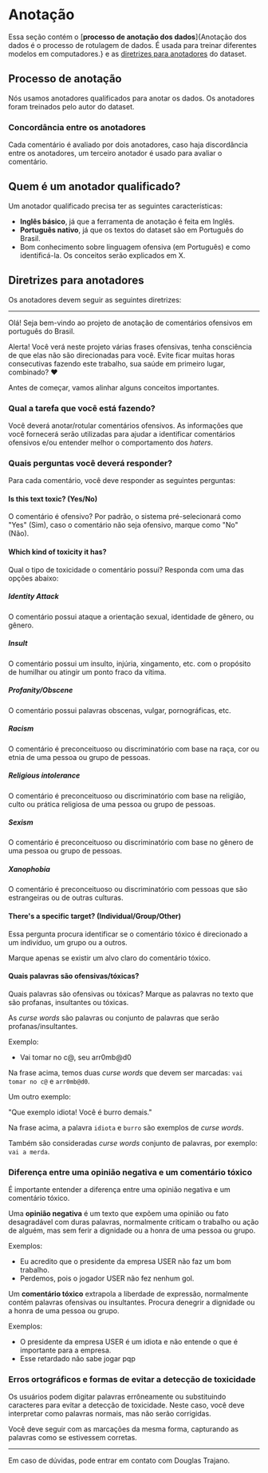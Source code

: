 # Anotação

Essa seção contém o [**processo de anotação dos dados**]{Anotação dos dados é o processo de rotulagem de dados. É usada para treinar diferentes modelos em computadores.} e as [diretrizes para anotadores](#diretrizes-para-anotadores) do dataset.

## Processo de anotação

Nós usamos anotadores qualificados para anotar os dados. Os anotadores foram treinados pelo autor do dataset.

### Concordância entre os anotadores

Cada comentário é avaliado por dois anotadores, caso haja discordância entre os anotadores, um terceiro anotador é usado para avaliar o comentário.

## Quem é um anotador qualificado?

Um anotador qualificado precisa ter as seguintes características:

- **Inglês básico**, já que a ferramenta de anotação é feita em Inglês.
- **Português nativo**, já que os textos do dataset são em Português do Brasil.
- Bom conhecimento sobre linguagem ofensiva (em Português) e como identificá-la. Os conceitos serão explicados em X.

## Diretrizes para anotadores

Os anotadores devem seguir as seguintes diretrizes:

---

Olá! Seja bem-vindo ao projeto de anotação de comentários ofensivos em português do Brasil.

Alerta! Você verá neste projeto várias frases ofensivas, tenha consciência de que elas não são direcionadas para você. Evite ficar muitas horas consecutivas fazendo este trabalho, sua saúde em primeiro lugar, combinado? ❤

Antes de começar, vamos alinhar alguns conceitos importantes.

### Qual a tarefa que você está fazendo?

Você deverá anotar/rotular comentários ofensivos. As informações que você fornecerá serão utilizadas para ajudar a identificar comentários ofensivos e/ou entender melhor o comportamento dos *haters*.

### Quais perguntas você deverá responder?

Para cada comentário, você deve responder as seguintes perguntas:

#### Is this text toxic? (Yes/No)

O comentário é ofensivo? Por padrão, o sistema pré-selecionará como "Yes" (Sim), caso o comentário não seja ofensivo, marque como "No" (Não).

#### Which kind of toxicity it has?

Qual o tipo de toxicidade o comentário possui? Responda com uma das opções abaixo:

##### Identity Attack

O comentário possui ataque a orientação sexual, identidade de gênero, ou gênero.

##### Insult

O comentário possui um insulto, injúria, xingamento, etc. com o propósito de humilhar ou atingir um ponto fraco da vítima.

##### Profanity/Obscene

O comentário possui palavras obscenas, vulgar, pornográficas, etc. 

##### Racism

O comentário é preconceituoso ou discriminatório com base na raça, cor ou etnia de uma pessoa ou grupo de pessoas.

##### Religious intolerance

O comentário é preconceituoso ou discriminatório com base na religião, culto ou prática religiosa de uma pessoa ou grupo de pessoas.

##### Sexism

O comentário é preconceituoso ou discriminatório com base no gênero de uma pessoa ou grupo de pessoas.

##### Xanophobia

O comentário é preconceituoso ou discriminatório com pessoas que são estrangeiras ou de outras culturas.

#### There's a specific target? (Individual/Group/Other)

Essa pergunta procura identificar se o comentário tóxico é direcionado a um indivíduo, um grupo ou a outros.

Marque apenas se existir um alvo claro do comentário tóxico.

#### Quais palavras são ofensivas/tóxicas?

Quais palavras são ofensivas ou tóxicas? Marque as palavras no texto que são profanas, insultantes ou tóxicas.

As *curse words* são palavras ou conjunto de palavras que serão profanas/insultantes.

Exemplo:

- Vai tomar no c@, seu arr0mb@d0

Na frase acima, temos duas *curse words* que devem ser marcadas: `vai tomar no c@` e `arr0mb@d0`.

Um outro exemplo:

"Que exemplo idiota! Você é burro demais."

Na frase acima, a palavra `idiota` e `burro` são exemplos de *curse words*.

Também são consideradas *curse words* conjunto de palavras, por exemplo: `vai a merda`.

### Diferença entre uma opinião negativa e um comentário tóxico

É importante entender a diferença entre uma opinião negativa e um comentário tóxico.

Uma **opinião negativa** é um texto que expõem uma opinião ou fato desagradável com duras palavras, normalmente criticam o trabalho ou ação de alguém, mas sem ferir a dignidade ou a honra de uma pessoa ou grupo.

Exemplos:

- Eu acredito que o presidente da empresa USER não faz um bom trabalho.
- Perdemos, pois o jogador USER não fez nenhum gol.

Um **comentário tóxico** extrapola a liberdade de expressão, normalmente contém palavras ofensivas ou insultantes. Procura denegrir a dignidade ou a honra de uma pessoa ou grupo.

Exemplos:

- O presidente da empresa USER é um idiota e não entende o que é importante para a empresa.
- Esse retardado não sabe jogar pqp

### Erros ortográficos e formas de evitar a detecção de toxicidade

Os usuários podem digitar palavras errôneamente ou substituindo caracteres para evitar a detecção de toxicidade. Neste caso, você deve interpretar como palavras normais, mas não serão corrigidas. 

Você deve seguir com as marcações da mesma forma, capturando as palavras como se estivessem corretas.

---

Em caso de dúvidas, pode entrar em contato com Douglas Trajano.